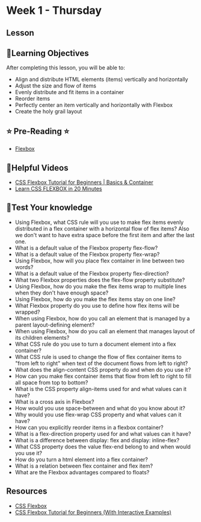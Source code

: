# Week 1 - Thursday

## Lesson

## 📍Learning Objectives
After completing this lesson, you will be able to:

- Align and distribute HTML elements (items) vertically and horizontally
- Adjust the size and flow of items
- Evenly distribute and fit items in a container
- Reorder items
- Perfectly center an item vertically and horizontally with Flexbox
- Create the holy grail layout


## ⭐️ Pre-Reading ⭐️
- [Flexbox](https://digitalcrafts.instructure.com/courses/252/pages/reading-css-flexbox?module_item_id=23159)
<!-- - [Media Queries](https://learn.digitalcrafts.com/immersive/lessons/front-end-foundations/media-queries/) -->

<!-- ## 📍Agenda -->

<!-- ## 🟡 Lecture Presentations
- [Flexbox](https://dc-houston.herokuapp.com/p2/HTMLCSS/FlexBox.html#1) -->
<!-- - [Style Guide](https://dc-houston.herokuapp.com/p2/HTMLCSS/StyleGuide.html#1) -->

<!-- ## 🟣Labs 

- [lab for lecture](https://github.com/veros-labs/flexbox-labs-lecture)
- [pair programming](https://github.com/veros-labs/fe-flexbox-card-layout) -->

<!-- ## 🟠Homework 
- [flexbox layouts](https://digitalcrafts.instructure.com/courses/212/assignments/7358?module_item_id=39247) -->

## 🔵Helpful Videos
- [CSS Flexbox Tutorial for Beginners | Basics & Container ](https://www.youtube.com/watch?v=siKKg8Y_tQY)
- [Learn CSS FLEXBOX in 20 Minutes](https://www.youtube.com/watch?v=qqDH0T6K5gY)

<!-- ## ✔️Todo Checklist
- [ ]

## 🔶Vocabulary -->

## 🔷Test Your knowledge
- Using Flexbox, what CSS rule will you use to make flex items evenly distributed in a flex container with a horizontal flow of flex items? Also we don't want to have extra space before the first item and after the last one.
- What is a default value of the Flexbox property flex-flow?
- What is a default value of the Flexbox property flex-wrap?
- Using Flexbox, how will you place flex container in line between two words?
- What is a default value of the Flexbox property flex-direction?
- What two Flexbox properties does the flex-flow property substitute?
- Using Flexbox, how do you make the flex items wrap to multiple lines when they don't have enough space?
- Using Flexbox, how do you make the flex items stay on one line?
- What Flexbox property do you use to define how flex items will be wrapped?
- When using Flexbox, how do you call an element that is managed by a parent layout-defining element?
- When using Flexbox, how do you call an element that manages layout of its children elements?
- What CSS rule do you use to turn a document element into a flex container?
- What CSS rule is used to change the flow of flex container items to "from left to right" when text of the document flows from left to right?
- What does the align-content CSS property do and when do you use it?
- How can you make flex container items that flow from left to right to fill all space from top to bottom?
- What is the CSS property align-items used for and what values can it have?
- What is a cross axis in Flexbox?
- How would you use space-between and what do you know about it?
- Why would you use flex-wrap CSS property and what values can it have?
- How can you explicitly reorder items in a flexbox container?
- What is a flex-direction property used for and what values can it have?
- What is a difference between display: flex and display: inline-flex?
- What CSS property does the value flex-end belong to and when would you use it?
- How do you turn a html element into a flex container?
- What is a relation between flex container and flex item?
- What are the Flexbox advantages compared to floats?

## Resources 
- [CSS Flexbox](https://www.w3schools.com/css/css3_flexbox.asp)
- [CSS Flexbox Tutorial for Beginners (With Interactive Examples)](https://www.codeinwp.com/blog/css-flexbox-tutorial/)





